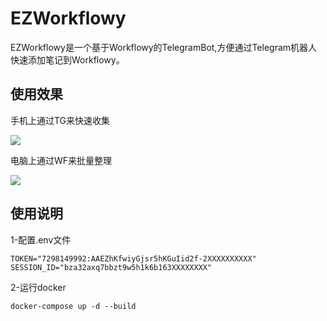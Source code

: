 # EZWorkflowy

EZWorkflowy是一个基于Workflowy的TelegramBot,方便通过Telegram机器人快速添加笔记到Workflowy。

## 使用效果

手机上通过TG来快速收集

![](https://yupic.oss-cn-shanghai.aliyuncs.com/telegram-cloud-photo-size-5-6258063183780625333-y.jpg?x-oss-process=image/resize,w_200,limit_0)

电脑上通过WF来批量整理

![](https://yupic.oss-cn-shanghai.aliyuncs.com/202406011616263.png)

## 使用说明

1-配置.env文件

```
TOKEN="7298149992:AAEZhKfwiyGjsr5hKGuIid2f-2XXXXXXXXXX"
SESSION_ID="bza32axq7bbzt9w5h1k6b163XXXXXXXX"
```

2-运行docker

```
docker-compose up -d --build
```